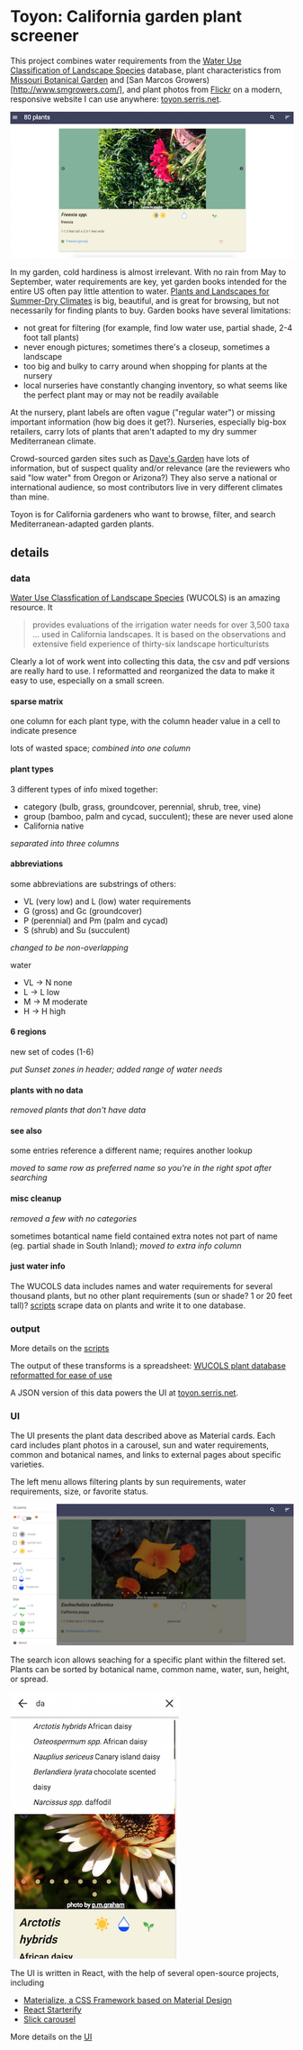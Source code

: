 # Toyon: California garden plant screener

This project combines water requirements from the [Water Use Classification of Landscape Species](http://ucanr.edu/sites/WUCOLS/) database, plant characteristics from [Missouri Botanical Garden](http://www.missouribotanicalgarden.org/) and [San Marcos Growers)[http://www.smgrowers.com/], and plant photos from [Flickr](http://www.flickr.com) on a modern, responsive website I can use anywhere: [toyon.serris.net](http://toyon.serris.net).

![plant card](toyon_card.png)

In my garden, cold hardiness is almost irrelevant.  With no rain from May to September, water requirements
are key, yet garden books intended for the entire US often pay little attention to water.  [Plants and Landscapes for Summer-Dry Climates](http://www.amazon.com/Plants-Landscapes-Summer-Dry-Climates-Francisco/dp/0975323113) is big, beautiful, and is great for browsing, but not necessarily for finding plants to buy.  Garden books have several limitations:

- not great for filtering (for example, find low water use, partial shade, 2-4 foot tall plants)
- never enough pictures; sometimes there's a closeup, sometimes a landscape
- too big and bulky to carry around when shopping for plants at the nursery
- local nurseries have constantly changing inventory, so what seems like the perfect plant may or may not be readily available

At the nursery, plant labels are often vague ("regular water") or missing important information (how big does it get?).  Nurseries, especially big-box retailers, carry lots of plants that aren't adapted to my dry summer Mediterranean climate.

Crowd-sourced garden sites such as <a href="http://davesgarden.com/">Dave's Garden</a> have lots of information, but of suspect quality and/or relevance (are the reviewers who said "low water" from Oregon or Arizona?)  They also serve a national or international audience, so most contributors live in very different climates than mine.

Toyon is for California gardeners who want to browse, filter, and search Mediterranean-adapted garden plants. 

## details

### data

[Water Use Classfication of Landscape Species](http://ucanr.edu/sites/WUCOLS/) (WUCOLS) is an amazing resource.  It

> provides evaluations of the irrigation water needs for over 3,500 taxa ... used in California landscapes. It is based on the observations and extensive field experience of thirty-six landscape horticulturists

Clearly a lot of work went into collecting this data, the csv and pdf 
versions are really hard to use. I reformatted and reorganized the 
data to make it easy to use, especially on a small screen.

#### sparse matrix

one column for each plant type, with the column header value in a 
cell to indicate presence

lots of wasted space; _combined into one column_

#### plant types

3 different types of info mixed together:

- category (bulb, grass, groundcover, perennial, shrub, tree, vine)
- group (bamboo, palm and cycad, succulent); these are never used alone
- California native

_separated into three columns_

#### abbreviations

some abbreviations are substrings of others:

- VL (very low) and L (low) water requirements
- G (gross) and Gc (groundcover)
- P (perennial) and Pm (palm and cycad)
- S (shrub) and Su (succulent)

_changed to be non-overlapping_

water

- VL -> N none
- L -> L low
- M -> M moderate
- H -> H high


#### 6 regions

new set of codes (1-6)

_put Sunset zones in header; added range of water needs_

#### plants with no data

_removed plants that don't have data_

#### see also

some entries reference a different name; requires another lookup

_moved to same row as preferred name so you're in the right spot after searching_

#### misc cleanup

_removed a few with no categories_

sometimes botantical name field contained extra notes not part of name (eg. 
partial shade in South Inland); _moved to extra info column_

#### just water info

The WUCOLS data includes names and water requirements for several thousand
plants, but no other plant requirements (sun or shade? 1 or 20 feet tall)?
[scripts](scripts/README.md) scrape data on plants and write it to one 
database.

### output

More details on the [scripts](scripts/README.md)

The output of these transforms is a spreadsheet: 
[WUCOLS plant database reformatted for ease of use](https://docs.google.com/spreadsheets/d/1AYyaBizzfew_oH6Ky1dGkvvfOpmgcb2jLkotVvGOTLI/edit?usp=sharing)

A JSON version of this data powers the UI at [toyon.serris.net](http://toyon.serris.net).

### UI

The UI presents the plant data described above as Material cards.  Each card includes plant photos in a carousel, sun and water requirements, common and botanical names, and links to external pages about specific varieties.

The left menu allows filtering plants by sun requirements, water requirements, size, or favorite status.

![plant card](toyon_filter.png)

The search icon allows seaching for a specific plant within the filtered set.  Plants can be sorted by botanical name, common name, water, sun, height, or spread.

![plant card](toyon_mobile_search.png)

The UI is written in React, with the help of several open-source projects, including

- [Materialize, a CSS Framework based on Material Design](http://materializecss.com/)
- [React Starterify](https://github.com/Granze/react-starterify)
- [Slick carousel](http://kenwheeler.github.io/slick/)

More details on the [UI](web/README.md)


